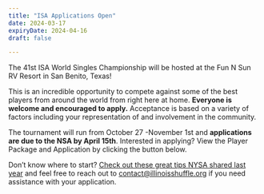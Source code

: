 ```yaml
---
title: "ISA Applications Open"
date: 2024-03-17
expiryDate: 2024-04-16
draft: false

---
```


The 41st ISA World Singles Championship will be hosted at the Fun N Sun RV Resort in San Benito, Texas!

This is an incredible opportunity to compete against some of the best players from around the world from right here at home. **Everyone is welcome and encouraged to apply.** Acceptance is based on a variety of factors including your representation of and involvement in the community.

The tournament will run from October 27 -November 1st and **applications are due to the NSA by April 15th**. Interested in applying? View the Player Package and Application by clicking the button below.

Don’t know where to start? [Check out these great tips NYSA shared last year](https://www.instagram.com/p/CqYCXfJrWz_/?img_index=2) and feel free to reach out to [contact@illinoisshuffle.org](mailto:contact@illinoisshuffle.org) if you need assistance with your application.
